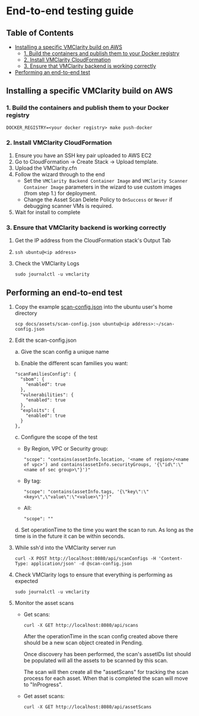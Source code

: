 # End-to-end testing guide

## Table of Contents

- [Installing a specific VMClarity build on AWS](#installing-a-specific-vmclarity-build-on-aws)
  - [1. Build the containers and publish them to your Docker registry](#1.-build-the-containers-and-publish-them-to-your-docker-registry)
  - [2. Install VMClarity CloudFormation](#2.-install-vmclarity-cloudformation)
  - [3. Ensure that VMClarity backend is working correctly](#3.-ensure-that-vmclarity-backend-is-working-correctly)
- [Performing an end-to-end test](#performing-an-end-to-end-test)

## Installing a specific VMClarity build on AWS

### 1. Build the containers and publish them to your Docker registry

```shell
DOCKER_REGISTRY=<your docker registry> make push-docker
```

### 2. Install VMClarity CloudFormation

1. Ensure you have an SSH key pair uploaded to AWS EC2
2. Go to CloudFormation -> Create Stack -> Upload template.
3. Upload the VMClarity.cfn
4. Follow the wizard through to the end
    - Set the `VMClarity Backend Container Image` and `VMClarity Scanner Container Image` parameters in the wizard to
    use custom images (from step 1.) for deployment.
    - Change the Asset Scan Delete Policy to `OnSuccess` or `Never` if debugging scanner VMs is required.
5. Wait for install to complete

### 3. Ensure that VMClarity backend is working correctly

1. Get the IP address from the CloudFormation stack's Output Tab
2. `ssh ubuntu@<ip address>`
3. Check the VMClarity Logs

   ```shell
   sudo journalctl -u vmclarity
   ```

## Performing an end-to-end test

1. Copy the example [scan-config.json](assets/scan-config.json) into the ubuntu user's home directory

   ```shell
   scp docs/assets/scan-config.json ubuntu@<ip address>:~/scan-config.json
   ```

2. Edit the scan-config.json

   a. Give the scan config a unique name

   b. Enable the different scan families you want:

    ```shell
    "scanFamiliesConfig": {
      "sbom": {
        "enabled": true
      },
      "vulnerabilities": {
        "enabled": true
      },
      "exploits": {
        "enabled": true
      }
    },
    ```

   c. Configure the scope of the test

      - By Region, VPC or Security group:

        ```shell
        "scope": "contains(assetInfo.location, '<name of region>/<name of vpc>') and contains(assetInfo.securityGroups, '{\"id\":\"<name of sec group>\"}')"
        ```

      - By tag:

        ```shell
        "scope": "contains(assetInfo.tags, '{\"key\":\"<key>\",\"value\":\"<value>\"}')"
        ```

      - All:

        ```shell
        "scope": ""
        ```

   d. Set operationTime to the time you want the scan to run. As long as the time
      is in the future it can be within seconds.

3. While ssh'd into the VMClarity server run

   ```shell
   curl -X POST http://localhost:8080/api/scanConfigs -H 'Content-Type: application/json' -d @scan-config.json
   ```

4. Check VMClarity logs to ensure that everything is performing as expected

   ```shell
   sudo journalctl -u vmclarity
   ```

5. Monitor the asset scans

   - Get scans:

     ```shell
     curl -X GET http://localhost:8080/api/scans
     ```

     After the operationTime in the scan config created above there should be a new
     scan object created in Pending.

     Once discovery has been performed, the scan's assetIDs list should be
     populated will all the assets to be scanned by this scan.

     The scan will then create all the "assetScans" for tracking the scan
     process for each asset. When that is completed the scan will move to
     "InProgress".

   - Get asset scans:

     ```shell
     curl -X GET http://localhost:8080/api/assetScans
     ```
